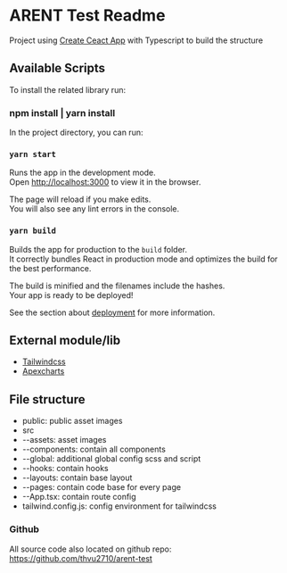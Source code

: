 # ARENT Test Readme

Project using [Create Ceact App](https://create-react-app.dev/) with Typescript to build the structure

## Available Scripts

To install the related library run:

### npm install | yarn install

In the project directory, you can run:

### `yarn start`

Runs the app in the development mode.\
Open [http://localhost:3000](http://localhost:3000) to view it in the browser.

The page will reload if you make edits.\
You will also see any lint errors in the console.

### `yarn build`

Builds the app for production to the `build` folder.\
It correctly bundles React in production mode and optimizes the build for the best performance.

The build is minified and the filenames include the hashes.\
Your app is ready to be deployed!

See the section about [deployment](https://facebook.github.io/create-react-app/docs/deployment) for more information.

## External module/lib
- [Tailwindcss](https://tailwindcss.com/)
- [Apexcharts](https://apexcharts.com/)

## File structure
- public: public asset images
- src
- --assets: asset images
- --components: contain all components
- --global: additional global config scss and script
- --hooks: contain hooks
- --layouts: contain base layout
- --pages: contain code base for every page
- --App.tsx: contain route config
- tailwind.config.js: config environment for tailwindcss

### Github
All source code also located on github repo: https://github.com/thvu2710/arent-test
